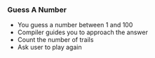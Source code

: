 ### Guess A Number

* You guess a number between 1 and 100
* Compiler guides you to approach the answer
* Count the number of trails
* Ask user to play again
